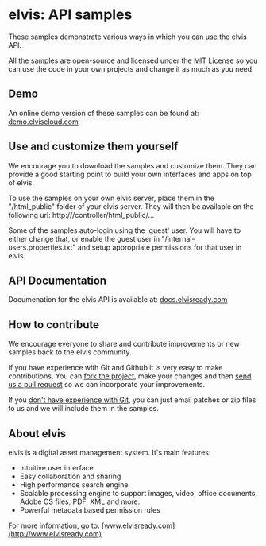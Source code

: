 elvis: API samples
=======================================

These samples demonstrate various ways in which you can use the elvis API.

All the samples are open-source and licensed under the MIT License so you can use the code in your own projects and change it as much as you need.


Demo
--------
An online demo version of these samples can be found at: [demo.elviscloud.com](http://demo.elviscloud.com)


Use and customize them yourself
--------
We encourage you to download the samples and customize them. They can provide a good starting point to build your own interfaces and apps on top of elvis.

To use the samples on your own elvis server, place them in the "<config>/html_public" folder of your elvis server. They will then be available on the following url: http://<yourserver>/controller/html_public/...

Some of the samples auto-login using the 'guest' user. You will have to either change that, or enable the guest user in "<config>/internal-users.properties.txt" and setup appropriate permissions for that user in elvis.


API Documentation
--------
Documenation for the elvis API is available at: [docs.elvisready.com](http://docs.elvisready.com/docs/api)


How to contribute
--------
We encourage everyone to share and contribute improvements or new samples back to the elvis community.

If you have experience with Git and Github it is very easy to make contributions. You can [fork the project](http://help.github.com/forking), make your changes and then [send us a pull request](http://help.github.com/pull-requests) so we can incorporate your improvements.

If you [don't have experience with Git](http://help.github.com), you can just email patches or zip files to us and we will include them in the samples.


About elvis
--------
elvis is a digital asset management system. It's main features:

- Intuitive user interface
- Easy collaboration and sharing
- High performance search engine
- Scalable processing engine to support images, video, office documents, Adobe CS files, PDF, XML and more.
- Powerful metadata based permission rules

For more information, go to: [www.elvisready.com](http://www.elvisready.com)